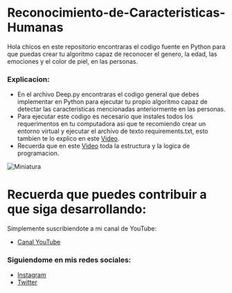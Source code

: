 # Reconocimiento-de-Caracteristicas-Humanas
Hola chicos en este repositorio encontraras el codigo fuente en Python para que puedas crear tu algoritmo capaz de reconocer el genero, la edad, las emociones y el color de piel, en las personas.

### Explicacion:
- En el archivo Deep.py encontraras el codigo general que debes implementar en Python para ejecutar tu propio algoritmo capaz de detectar las caracteristicas mencionadas anteriormente en las personas.
- Para ejecutar este codigo es necesario que instales todos los requerimentos en tu computadora asi que te recomiendo crear un entorno virtual y ejecutar el archivo de texto requirements.txt, esto tambien te lo explico en este [Video](https://youtu.be/qSB54SkkKc8).
- Recuerda que en este [Video](https://youtu.be/qSB54SkkKc8) toda la estructura y la logica de programacion.

![Miniatura](https://user-images.githubusercontent.com/85022752/177515112-1a8c3e8e-d328-4ae6-8f9c-e7085a9f4526.jpg)


# Recuerda que puedes contribuir a que siga desarrollando:
Simplemente suscribiendote a mi canal de YouTube:
- [Canal YouTube](https://www.youtube.com/channel/UCzwHEOCbsZLjfELperJ6VeQ/videos)

### Siguiendome en mis redes sociales: 
- [Instagram](https://www.instagram.com/santiagsanchezr/)
- [Twitter](https://twitter.com/SantiagSanchezR)
